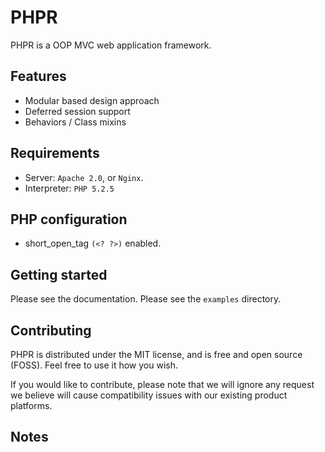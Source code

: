 # PHPR

PHPR is a OOP MVC web application framework.

## Features

* Modular based design approach
* Deferred session support
* Behaviors / Class mixins

## Requirements

* Server: `Apache 2.0`, or `Nginx`.
* Interpreter: `PHP 5.2.5`

## PHP configuration

* short_open_tag `(<? ?>)` enabled.

## Getting started

Please see the documentation. Please see the `examples` directory.

## Contributing

PHPR is distributed under the MIT license, and is free and open source (FOSS). Feel free to use it how you wish.

If you would like to contribute, please note that we will ignore any request we believe will cause compatibility issues with our existing product platforms.

## Notes
